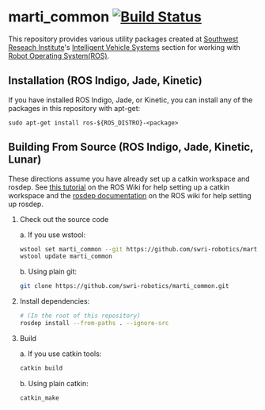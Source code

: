 marti\_common [![Build Status](https://travis-ci.org/swri-robotics/marti_common.svg?branch=master)](https://travis-ci.org/swri-robotics/marti_common)
=============


This repository provides various utility packages created at [Southwest Reseach Institute](http://www.swri.org)'s [Intelligent Vehicle Systems](http://www.swri.org/4org/d10/isd/ivs/default.htm) section for working with [Robot Operating System(ROS)](http://www.ros.org).

Installation (ROS Indigo, Jade, Kinetic)
-------------

If you have installed ROS Indigo, Jade, or Kinetic, you can install any of the packages in this repository with apt-get:

    sudo apt-get install ros-${ROS_DISTRO}-<package>

Building From Source (ROS Indigo, Jade, Kinetic, Lunar)
------------

These directions assume you have already set up a catkin workspace and rosdep. See [this tutorial](http://wiki.ros.org/catkin/Tutorials/create_a_workspace) on the ROS Wiki for help setting up a catkin workspace and the [rosdep documentation](http://wiki.ros.org/rosdep) on the ROS wiki for help setting up rosdep.

1. Check out the source code

    a. If you use wstool:
    ```bash
    wstool set marti_common --git https://github.com/swri-robotics/marti_common.git
    wstool update marti_common
    ```

	b. Using plain git:
    ```bash
    git clone https://github.com/swri-robotics/marti_common.git
    ```
2. Install dependencies:

    ```bash
    # (In the root of this repository)
    rosdep install --from-paths . --ignore-src
    ```

3. Build

    a. If you use catkin tools:
    ```bash
    catkin build
    ```

    b. Using plain catkin:
    ```bash
    catkin_make
    ```
